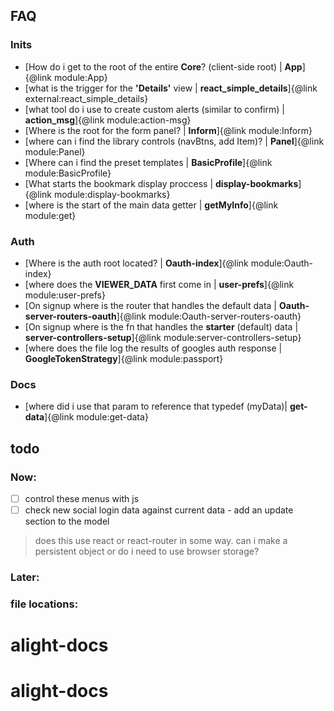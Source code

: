 

## FAQ

### Inits
  - [How do i get to the root of the entire **Core**? (client-side root) | **App**]{@link module:App}
  - [what is the trigger for the **'Details'** view | **react_simple_details**]{@link external:react_simple_details}
  - [what tool do i use to create custom alerts (similar to confirm) | **action_msg**]{@link module:action-msg}
  - [Where is the root for the form panel? | **Inform**]{@link module:Inform}
  - [where can i find the library controls (navBtns, add Item)? | **Panel**]{@link module:Panel}
  - [Where can i find the preset templates | **BasicProfile**]{@link module:BasicProfile}
  - [What starts the bookmark display proccess | **display-bookmarks**]{@link module:display-bookmarks}
  - [where is the start of the main data getter | **getMyInfo**]{@link module:get}


### Auth
  - [Where is the auth root located? | **Oauth-index**]{@link module:Oauth-index}
  - [where does the **VIEWER_DATA** first come in | **user-prefs**]{@link module:user-prefs}
  - [On signup where is the router that handles the default data | **Oauth-server-routers-oauth**]{@link module:Oauth-server-routers-oauth}
  - [On signup where is the fn that handles the **starter** (default) data | **server-controllers-setup**]{@link module:server-controllers-setup}
  - [where does the file log the results of googles auth response | **GoogleTokenStrategy**]{@link module:passport}

### Docs
  - [where did i use that param to reference that typedef (myData)| **get-data**]{@link module:get-data}

## todo
### Now:
- [ ] control  these menus with js
- [ ] check new social login data against current data - add an update section to the model

> does this use react or react-router in some way.
> can i make a persistent object or do i need to use browser storage?

### Later:

### file locations:
# alight-docs
# alight-docs
